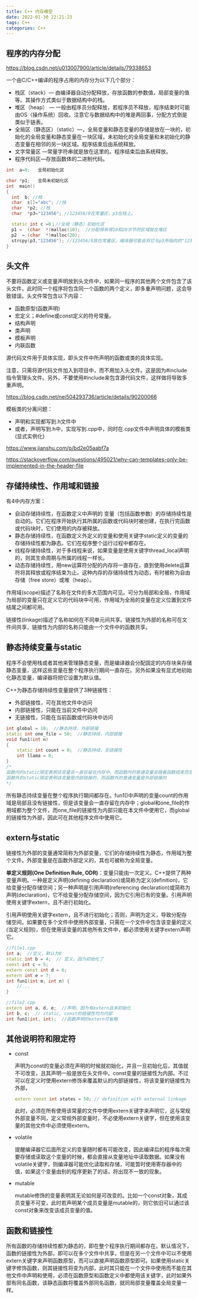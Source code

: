 ```yaml
---
title: C++ 内存模型
date: 2022-01-30 22:21:23
tags: C++
categories: C++
---
```




## 程序的内存分配

https://blog.csdn.net/u013007900/article/details/79338653

一个由C/C++编译的程序占用的内存分为以下几个部分：

- 栈区（stack）— 由编译器自动分配释放，存放函数的参数值，局部变量的值等。其操作方式类似于数据结构中的栈。
- 堆区（heap） — 一般由程序员分配释放，若程序员不释放，程序结束时可能由OS（操作系统）回收。注意它与数据结构中的堆是两回事，分配方式倒是类似于链表。
- 全局区（静态区）（static）—，全局变量和静态变量的存储是放在一块的，初始化的全局变量和静态变量在一块区域，未初始化的全局变量和未初始化的静态变量在相邻的另一块区域。程序结束后由系统释放。
- 文字常量区 —常量字符串就是放在这里的。程序结束后由系统释放。
- 程序代码区—存放函数体的二进制代码。

```c++
int  a=0;   全局初始化区    

char *p1;   全局未初始化区    
int  main()    
{    
  int  b; //栈    
  char  s[]="abc"; //栈    
  char  *p2; //栈    
  char  *p3="123456"; //123456/0在常量区，p3在栈上。    

  static int c =0；//全局（静态）初始化区    
  p1 =  (char  *)malloc(10);  //分配得来得10和20字节的区域就在堆区
  p2  = (char  *)malloc(20);       
  strcpy(p3,"123456"); //123456/0放在常量区，编译器可能会将它与p3所指向的"123456"  优化成一个地方。    
}    

```



## 头文件

不要将函数定义或变量声明放到头文件中，如果同一程序的其他两个文件包含了该头文件，此时同一个程序将包含同一个函数的两个定义，即多重声明问题，这会导致错误。头文件常包含以下内容：

- 函数原型(函数声明)
- 宏定义；#define或const定义的符号常量。
- 结构声明
- 类声明
- 模板声明
- 内联函数

源代码文件用于具体实现，即头文件中所声明的函数或类的具体实现。

注意，只需将源代码文件加入到项目中，而不用加入头文件。这是因为#include指令管理头文件。另外，不要使用#include来包含源代码文件，这样做将导致多重声明。

https://blog.csdn.net/nei504293736/article/details/90200066

模板类的分离问题：

- 声明和实现都写到.h文件中
- 或者，声明写到.h中，实现写到.cpp中，同时在.cpp文件中声明具体的模板类(显式实例化)

https://www.jianshu.com/p/bd2e05aabf7a

https://stackoverflow.com/questions/495021/why-can-templates-only-be-implemented-in-the-header-file

## 存储持续性、作用域和链接

有4中内存方案：

- 自动存储持续性，在函数定义中声明的 变量（包括函数参数）的存储持续性是自动的。它们在程序开始执行其所属的函数或代码块时被创建，在执行完函数或代码块时，它们使用的内存被释放。
- 静态存储持续性，在函数定义外定义的变量和使用关键字static定义的变量的存储持续性都为静态。它们在程序整个运行过程中都存在。
- 线程存储持续性，对于多线程来说，如果变量是使用关键字thread_local声明的，则其生命周期与所属的线程一样长。
- 动态存储持续性，用new运算符分配的内存将一直存在，直到使用delete运算符将其释放或程序结束为止。这种内存的存储持续性为动态，有时被称为自由存储（free store）或堆（heap）。

作用域(scope)描述了名称在文件的多大范围内可见。可分为局部和全局，作用域为局部的变量只在定义它的代码块中可用，作用域为全局的变量在定义位置到文件结尾之间都可用。

链接性(linkage)描述了名称如何在不同单元间共享。链接性为外部的名称可在文件间共享，链接性为内部的名称只能由一个文件中的函数共享。

## 静态持续变量与static

程序不会使用栈或者其他来管理静态变量，而是编译器会分配固定的内存块来存储静态变量，这样这些变量在整个程序执行期间一直存在。另外如果没有显式地初始化静态变量，编译器将把它设置为默认值。

C++为静态存储持续性变量提供了3种链接性：

- 外部链接性，可在其他文件中访问
- 内部链接性，只能在当前文件中访问
- 无链接性，只能在当前函数或代码块中访问

```c++
int global = 10;  //静态持续，外部链接
static int one_file = 50;  //静态持续，内部链接
void fun1(int n)
{
    static int count = 0;  //静态持续，无链接性
    int llama = 0;
}
/*
函数内的static限定表明该变量会一直驻留在内存中，而函数内的普通变量会随着函数结束而生命周期结束
函数外的static限定表明该变量是内部链接的，而函数外的普通变量是外部链接的
*/
```

所有静态持续变量在整个程序执行期间都存在。fun1()中声明的变量count的作用域是局部且没有链接性，但是该变量会一直存留在内存中；global和one_file的作用域都为整个文件，而one_file的链接性为内部只能在本文件中使用它，而global的链接性为外部，因此可在其他程序文件中使用它。

## extern与static

链接性为外部的变量通常简称为外部变量，它们的存储持续性为静态，作用域为整个文件。外部变量是在函数外部定义的，其也可被称为全局变量。

**单定义规则(One Definition Rule, ODR)**：变量只能由一次定义。C++提供了两种变量声明。一种是定义声明(defining declaration)或简称为定义(definition)，它给变量分配存储空间；另一种声明是引用声明(referencing declaration)或简称为声明(declaration)，它不给变量分配存储空间，因为它引用已有的变量。引用声明使用关键字extern，且不进行初始化。

引用声明使用关键字extern，且不进行初始化；否则，声明为定义，导致分配存储空间。如果要在多个文件中使用外部变量，只需在一个文件中包含该变量的定义(当定义规则)，但在使用该变量的其他所有文件中，都必须使用关键字extern声明它。


```c++
//file1.cpp
int a;  //定义，默认为0
static int b = 4;  // 定义，因为初始化了
const int c = 5;
extern const int d = 6;
extern int e = 7;
int fun1(int m, int n) {
    //...
}

//file2.cpp
extern int a, d, e;  //声明，因为有extern且未初始化
int b, c;  // static, const的链接性均为内部
int fun1(int, int);  //函数声明的extern可省略
```

## 其他说明符和限定符

- const

  声明为const的变量必须在声明的时候就初始化，并且一旦初始化后，其值就不可改变，且其声明一般是放在头文件中。const变量的链接性为内部。不过可以在定义时使用extern修饰来覆盖默认的内部链接性，将该变量的链接性为外部，

  ```c++
  extern const int states = 50; // definition with external linkage
  ```

  此时，必须在所有使用该常量的文件中使用extern关键字来声明它，这与常规外部变量不同，定义常规外部变量时，不必使用extern关键字，但在使用该变量的其他文件中必须使用extern。

- volatile

  提醒编译器它后面所定义的变量随时都有可能改变，因此编译后的程序每次需要存储或读取这个变量的时候，都会直接从变量地址中读取数据。如果没有volatile关键字，则编译器可能优化读取和存储，可能暂时使用寄存器中的值，如果这个变量由别的程序更新了的话，将出现不一致的现象。

- mutable

  mutable修饰的变量表明其无论如何是可改变的。比如一个const对象，其成员变量不可变，此时若声明某个成员变量是mutable的，则它依旧可以通过该const对象来改变该成员变量的值。

## 函数和链接性

所有函数的存储持续性都为静态的，即在整个程序执行期间都存在。默认情况下，函数的链接性为外部，即可以在多个文件中共享，但是在另一个文件中可以不使用extern关键字来声明函数原型，而可以直接声明函数原型即可。如果使用static关键字修饰函数，则其链接性将变为内部，此时其只能在一个文件中使用而不能在其他文件中声明和使用，必须在函数原型和函数定义中都使用该关键字，此时如果外部有同名函数，该静态函数将覆盖外部同名函数，就同局部变量覆盖全局变量一样。